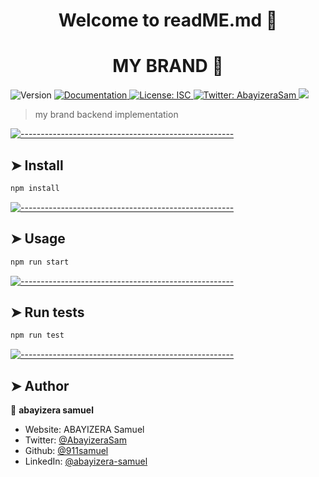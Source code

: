 <!-- ⚠️ This README has been generated from the file(s) "blueprint.md" ⚠️--><h1 align="center">Welcome to readME.md 👋</h1>
<p>
<p>
<h1 align="center">MY BRAND 👋</h1>
  <img alt="Version" src="https://img.shields.io/badge/version-1.0.0-blue.svg?cacheSeconds=2592000" />
  <a href="https://app.swaggerhub.com/apis/ABAYIZERAEAZ/my-brand_api_documentation/1.0.0#/default/get_api_brand_" target="_blank">
    <img alt="Documentation" src="https://img.shields.io/badge/documentation-yes-brightgreen.svg" />
  </a>
  <a href="#" target="_blank">
    <img alt="License: ISC" src="https://img.shields.io/badge/License-ISC-yellow.svg" />
  </a>
  <a href="https://twitter.com/AbayizeraSam" target="_blank">
    <img alt="Twitter: AbayizeraSam" src="https://img.shields.io/twitter/follow/AbayizeraSam.svg?style=social" />
  </a>
  <a href="https://codecov.io/gh/911samuel/my-express-app" > 
 <img src="https://codecov.io/gh/911samuel/my-express-app/graph/badge.svg?token=DESP42A6WI"/> 
 </a>
</p>

> my brand backend implementation


[![-----------------------------------------------------](https://raw.githubusercontent.com/andreasbm/readme/master/assets/lines/colored.png)](#install)

## ➤ Install

```sh
npm install
```


[![-----------------------------------------------------](https://raw.githubusercontent.com/andreasbm/readme/master/assets/lines/colored.png)](#usage)

## ➤ Usage

```sh
npm run start
```


[![-----------------------------------------------------](https://raw.githubusercontent.com/andreasbm/readme/master/assets/lines/colored.png)](#run-tests)

## ➤ Run tests

```sh
npm run test
```


[![-----------------------------------------------------](https://raw.githubusercontent.com/andreasbm/readme/master/assets/lines/colored.png)](#author)

## ➤ Author

👤 **abayizera samuel**

* Website: ABAYIZERA Samuel
* Twitter: [@AbayizeraSam](https://twitter.com/AbayizeraSam)
* Github: [@911samuel](https://github.com/911samuel)
* LinkedIn: [@abayizera-samuel](https://linkedin.com/abayizera-samuel)
